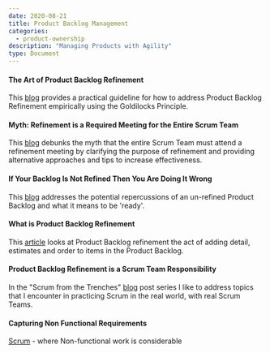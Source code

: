 ```yaml
---
date: 2020-08-21
title: Product Backlog Management
categories:
  - product-ownership
description: "Managing Products with Agility"
type: Document
---
```

#### The Art of Product Backlog Refinement
This [blog](https://www.scrum.org/resources/blog/art-product-backlog-refinement) provides a practical guideline for how to address Product Backlog Refinement empirically using the Goldilocks Principle.

#### Myth: Refinement is a Required Meeting for the Entire Scrum Team
This [blog](https://www.scrum.org/resources/blog/myth-14-refinement-required-meeting-entire-scrum-team) debunks the myth that the entire Scrum Team must attend a refinement meeting by clarifying the purpose of refinement and providing alternative approaches and tips to increase effectiveness.

#### If Your Backlog Is Not Refined Then You Are Doing It Wrong
This [blog](https://www.scrum.org/resources/blog/if-your-backlog-not-refined-then-you-are-doing-it-wrong) addresses the potential repercussions of an un-refined Product Backlog and what it means to be 'ready'.

#### What is Product Backlog Refinement
This [article](https://www.visual-paradigm.com/scrum/what-is-product-backlog-refinement/) looks at Product Backlog refinement the act of adding detail, estimates and order to items in the Product Backlog.

#### Product Backlog Refinement is a Scrum Team Responsibility
In the "Scrum from the Trenches" [blog](https://www.scrum.org/resources/blog/scrum-trenches-product-backlog-refinement-scrum-team-responsibility) post series I like to address topics that I encounter in practicing Scrum in the real world, with real Scrum Teams.

#### Capturing Non Functional Requirements
[Scrum](https://www.scrum.org/forum/scrum-forum/6890/scrum-where-non-functional-work-considerable) - where Non-functional work is considerable
